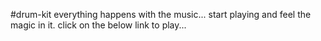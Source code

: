 #drum-kit
everything happens with the music... 
start playing and feel the magic in it. 
click on the below link to play... 
